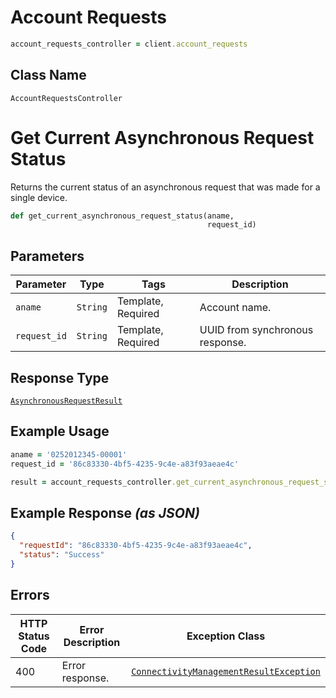 # Account Requests

```ruby
account_requests_controller = client.account_requests
```

## Class Name

`AccountRequestsController`


# Get Current Asynchronous Request Status

Returns the current status of an asynchronous request that was made for a single device.

```ruby
def get_current_asynchronous_request_status(aname,
                                            request_id)
```

## Parameters

| Parameter | Type | Tags | Description |
|  --- | --- | --- | --- |
| `aname` | `String` | Template, Required | Account name. |
| `request_id` | `String` | Template, Required | UUID from synchronous response. |

## Response Type

[`AsynchronousRequestResult`](../../doc/models/asynchronous-request-result.md)

## Example Usage

```ruby
aname = '0252012345-00001'
request_id = '86c83330-4bf5-4235-9c4e-a83f93aeae4c'

result = account_requests_controller.get_current_asynchronous_request_status(aname, request_id)
```

## Example Response *(as JSON)*

```json
{
  "requestId": "86c83330-4bf5-4235-9c4e-a83f93aeae4c",
  "status": "Success"
}
```

## Errors

| HTTP Status Code | Error Description | Exception Class |
|  --- | --- | --- |
| 400 | Error response. | [`ConnectivityManagementResultException`](../../doc/models/connectivity-management-result-exception.md) |


